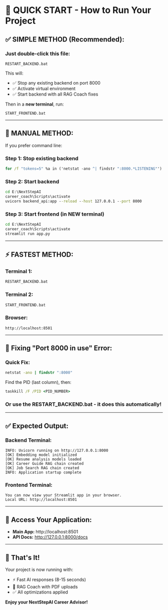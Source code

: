 # 🚀 QUICK START - How to Run Your Project

## ✅ SIMPLE METHOD (Recommended):

### Just double-click this file:
```
RESTART_BACKEND.bat
```
This will:
- ✅ Stop any existing backend on port 8000
- ✅ Activate virtual environment
- ✅ Start backend with all RAG Coach fixes

Then in a **new terminal**, run:
```
START_FRONTEND.bat
```

---

## 🔧 MANUAL METHOD:

If you prefer command line:

### Step 1: Stop existing backend
```cmd
for /f "tokens=5" %a in ('netstat -ano ^| findstr ":8000.*LISTENING"') do taskkill /F /PID %a
```

### Step 2: Start backend
```cmd
cd E:\NextStepAI
career_coach\Scripts\activate
uvicorn backend_api:app --reload --host 127.0.0.1 --port 8000
```

### Step 3: Start frontend (in NEW terminal)
```cmd
cd E:\NextStepAI
career_coach\Scripts\activate
streamlit run app.py
```

---

## ⚡ FASTEST METHOD:

### Terminal 1:
```cmd
RESTART_BACKEND.bat
```

### Terminal 2:
```cmd
START_FRONTEND.bat
```

### Browser:
```
http://localhost:8501
```

---

## 🐛 Fixing "Port 8000 in use" Error:

### Quick Fix:
```cmd
netstat -ano | findstr ":8000"
```
Find the PID (last column), then:
```cmd
taskkill /F /PID <PID_NUMBER>
```

### Or use the RESTART_BACKEND.bat - it does this automatically!

---

## ✅ Expected Output:

### Backend Terminal:
```
INFO: Uvicorn running on http://127.0.0.1:8000
[OK] Embedding model initialized
[OK] Resume analysis models loaded
[OK] Career Guide RAG chain created
[OK] Job Search RAG chain created
INFO: Application startup complete
```

### Frontend Terminal:
```
You can now view your Streamlit app in your browser.
Local URL: http://localhost:8501
```

---

## 🎯 Access Your Application:

- **Main App:** http://localhost:8501
- **API Docs:** http://127.0.0.1:8000/docs

---

## 🎉 That's It!

Your project is now running with:
- ⚡ Fast AI responses (8-15 seconds)
- 🚀 RAG Coach with PDF uploads
- ✅ All optimizations applied

**Enjoy your NextStepAI Career Advisor!**
